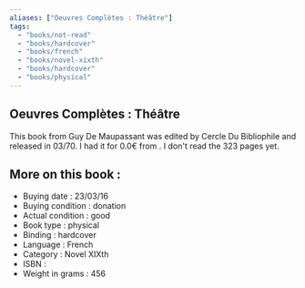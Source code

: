 ```yaml
---
aliases: ["Oeuvres Complètes : Théâtre"] 
tags: 
  - "books/not-read" 
  - "books/hardcover" 
  - "books/french"
  - "books/novel-xixth"
  - "books/hardcover"
  - "books/physical"
---
```



## Oeuvres Complètes : Théâtre
This book from Guy De Maupassant was edited by Cercle Du Bibliophile and released in 03/70. I had it for 0.0€ from . I don't read the 323 pages yet.

## More on this book :
- Buying date : 23/03/16
- Buying condition : donation
- Actual condition : good
- Book type : physical
- Binding : hardcover
- Language : French
- Category : Novel XIXth
- ISBN : 
- Weight in grams : 456

